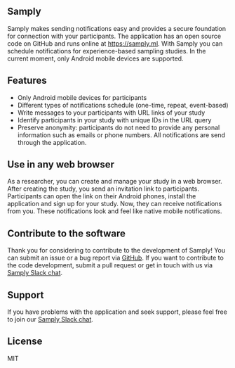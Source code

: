 ## Samply

Samply makes sending notifications easy and provides a secure foundation for connection with your participants. The application has an open source code on GitHub and runs online at <a href="https://samply.ml" target="_blank">https://samply.ml</a>. With Samply you can schedule notifications for experience-based sampling studies. In the current moment, only Android mobile devices are supported.

## Features

* Only Android mobile devices for participants
* Different types of notifications schedule (one-time, repeat, event-based)
* Write messages to your participants with URL links of your study
* Identify participants in your study with unique IDs in the URL query
* Preserve anonymity: participants do not need to provide any personal information such as emails or phone numbers. All notifications are send through the application.

## Use in any web browser

As a researcher, you can create and manage your study in a web browser. After creating the study, you send an invitation link to participants. Participants can open the link on their Android phones, install the application and sign up for your study. Now, they can receive notifications from you. These notifications look and feel like native mobile notifications.

## Contribute to the software

Thank you for considering to contribute to the development of Samply! You can submit an issue or a bug report via [GitHub](https://github.com/Yury-Shevchenko/samply/issues/new). If you want to contribute to the code development, submit a pull request or get in touch with us via [Samply Slack chat](https://join.slack.com/t/open-lab-online/shared_invite/enQtNDU3MzgzMzY4NDcxLTBjZTg1NmViYTEwYWI0NmE3MDZmM2QwMzNhZmRmNmZkMDRhMzhlNTZlZWU2OWU0MmU5YTBhMjU4MWFlYjcwYjA).

## Support

If you have problems with the application and seek support, please feel free to join our [Samply Slack chat](https://join.slack.com/t/open-lab-online/shared_invite/enQtNDU3MzgzMzY4NDcxLTBjZTg1NmViYTEwYWI0NmE3MDZmM2QwMzNhZmRmNmZkMDRhMzhlNTZlZWU2OWU0MmU5YTBhMjU4MWFlYjcwYjA).

## License

MIT
